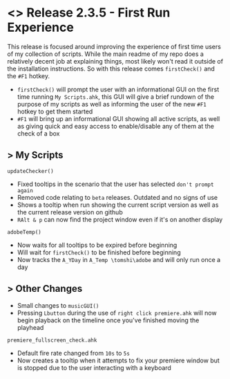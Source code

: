 # <> Release 2.3.5 - First Run Experience 
This release is focused around improving the experience of first time users of my collection of scripts. While the main readme of my repo does a relatively decent job at explaining things, most likely won't read it outside of the installation instructions. So with this release comes `firstCheck()` and the `#F1` hotkey.

- `firstCheck()` will prompt the user with an informational GUI on the first time running `My Scripts.ahk`, this GUI will give a brief rundown of the purpose of my scripts as well as informing the user of the new `#F1` hotkey to get them started
- `#F1` will bring up an informational GUI showing all active scripts, as well as giving quick and easy access to enable/disable any of them at the check of a box

## > My Scripts
`updateChecker()`
- Fixed tooltips in the scenario that the user has selected `don't prompt again`
- Removed code relating to `beta` releases. Outdated and no signs of use
- Shows a tooltip when run showing the current script version as well as the current release version on github
- `RAlt & p` can now find the project window even if it's on another display

`adobeTemp()`
- Now waits for all tooltips to be expired before beginning
- Will wait for `firstCheck()` to be finished before beginning
- Now tracks the `A_YDay` in `A_Temp \tomshi\adobe` and will only run once a day


## > Other Changes
- Small changes to `musicGUI()`
- Pressing `Lbutton` during the use of `right click premiere.ahk` will now begin playback on the timeline once you've finished moving the playhead

`premiere_fullscreen_check.ahk`
- Default fire rate changed from `10s` to `5s`
- Now creates a tooltip when it attempts to fix your premiere window but is stopped due to the user interacting with a keyboard
